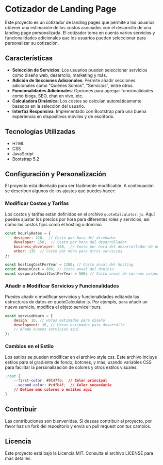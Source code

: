 # Cotizador de Landing Page

Este proyecto es un cotizador de landing pages que permite a los usuarios obtener una estimación de los costos asociados con el desarrollo de una landing page personalizada. El cotizador toma en cuenta varios servicios y funcionalidades adicionales que los usuarios pueden seleccionar para personalizar su cotización.

## Características

- **Selección de Servicios**: Los usuarios pueden seleccionar servicios como diseño web, desarrollo, marketing y más.
- **Adición de Secciones Adicionales**: Permite añadir secciones adicionales como "Quiénes Somos", "Servicios", entre otros.
- **Funcionalidades Adicionales**: Opciones para agregar funcionalidades como blogs, SEO, chat en vivo, etc.
- **Calculadora Dinámica**: Los costos se calculan automáticamente basados en la selección del usuario.
- **Interfaz Responsiva**: Implementado con Bootstrap para una buena experiencia en dispositivos móviles y de escritorio.

## Tecnologías Utilizadas

- HTML
- CSS
- JavaScript
- Bootstrap 5.2

## Configuración y Personalización

El proyecto está diseñado para ser fácilmente modificable. A continuación se describen algunos de los ajustes que puedes hacer:

### Modificar Costos y Tarifas

Los costos y tarifas están definidos en el archivo `quoteCalculator.js`. Aquí puedes ajustar los precios por hora para diferentes roles y servicios, así como los costos fijos como el hosting o dominio.

```javascript
const hourlyRates = {
    designer: 120,  // Costo por hora del diseñador
    developer: 150,  // Costo por hora del desarrollador
    business_developer: 140,  // Costo por hora del desarrollador de negocios
    other: 135  // Costo por hora para otros servicios
};

const hostingCostPerYear = 1200; // Costo anual del hosting
const domainCost = 800; // Costo anual del dominio
const corporateEmailCostPerYear = 500; // Costo anual de correos corporativos
```
### Añadir o Modificar Servicios y Funcionalidades
Puedes añadir o modificar servicios y funcionalidades editando las estructuras de datos en quoteCalculator.js. Por ejemplo, para añadir un nuevo servicio, modifica el objeto serviceHours.

```javascript
const serviceHours = {
    design: 10, // Horas estimadas para diseño
    development: 16, // Horas estimadas para desarrollo
    // Añade nuevos servicios aquí
};
```
### Cambios en el Estilo
Los estilos se pueden modificar en el archivo style.css. Este archivo incluye estilos para el gradiente de fondo, botones, y más, usando variables CSS para facilitar la personalización de colores y otros estilos visuales.
```css
:root {
    --first-color: #9147fb;  // Color principal
    --second-color: #cdfb4f;  // Color secundario
    // Define más colores o estilos aquí
}
```
## Contribuir
Las contribuciones son bienvenidas. Si deseas contribuir al proyecto, por favor haz un fork del repositorio y envía un pull request con tus cambios.

## Licencia
Este proyecto está bajo la Licencia MIT. Consulta el archivo LICENSE para más detalles.


